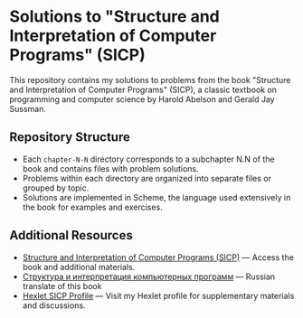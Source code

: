 # Solutions to "Structure and Interpretation of Computer Programs" (SICP)

This repository contains my solutions to problems from the book "Structure and Interpretation of Computer Programs" (SICP), a classic textbook on programming and computer science by Harold Abelson and Gerald Jay Sussman.

## Repository Structure

- Each `chapter-N-N` directory corresponds to a subchapter N.N of the book and contains files with problem solutions.
- Problems within each directory are organized into separate files or grouped by topic.
- Solutions are implemented in Scheme, the language used extensively in the book for examples and exercises.

## Additional Resources

- [Structure and Interpretation of Computer Programs (SICP)](https://mitp-content-server.mit.edu/books/content/sectbyfn/books_pres_0/6515/sicp.zip/index.html) — Access the book and additional materials.
- [Структура и интерпретация компьютерных программ](https://drive.google.com/file/d/1xc9r6txuTZMZ5lPy9YQuD1Dwv9spg7Nt/view?usp=sharing) — Russian translate of this book
- [Hexlet SICP Profile](https://sicp.hexlet.io/ru/users/13532) — Visit my Hexlet profile for supplementary materials and discussions.
